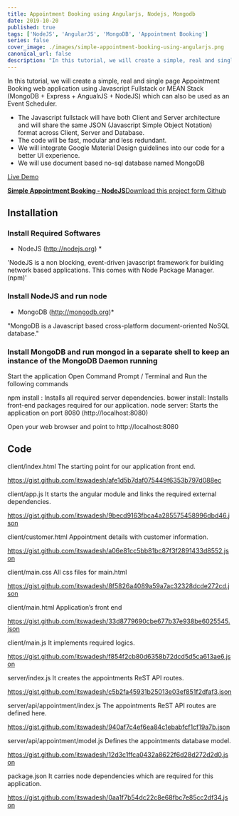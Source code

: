```yaml
---
title: Appointment Booking using Angularjs, Nodejs, Mongodb
date: 2019-10-20
published: true
tags: ['NodeJS', 'AngularJS', 'MongoDB', 'Appointment Booking']
series: false
cover_image: ./images/simple-appointment-booking-using-angularjs.png
canonical_url: false
description: "In this tutorial, we will create a simple, real and single page Appointment Booking web application using Javascript Fullstack or MEAN Stack (MongoDB + Express + AngualrJS + NodeJS) which can also be used as an Event Scheduler."
---
```


In this tutorial, we will create a simple, real and single page Appointment Booking web application using Javascript Fullstack or MEAN Stack (MongoDB + Express + AngualrJS + NodeJS) which can also be used as an Event Scheduler.

- The Javascript fullstack will have both Client and Server architecture and will share the same JSON (Javascript Simple Object Notation) format across Client, Server and Database.
- The code will be fast, modular and less redundant.
- We will integrate Google Material Design guidelines into our code for a better UI experience.
- We will use document based no-sql database named MongoDB

<a href="https://appointment.itswadesh.now.sh/" class="button green" target="_blank">Live Demo</a> 
<div class="github">
    <a href="https://github.com/itswadesh/simple-appointment" rel="nofollow" target="_blank">
        <b>Simple Appointment Booking - NodeJS</b>Download this project form Github
    </a>
</div>

## Installation
### Install Required Softwares
* NodeJS (http://nodejs.org) *

'NodeJS is a non blocking, event-driven javascript framework for building network based applications. This comes with Node Package Manager. (npm)'

### Install NodeJS and run node

* MongoDB (http://mongodb.org)*

"MongoDB is a Javascript based cross-platform document-oriented NoSQL database."

### Install MongoDB and run mongod in a separate shell to keep an instance of the MongoDB Daemon running

Start the application
Open Command Prompt / Terminal and Run the following commands

npm install : Installs all required server dependencies.
bower install: Installs front-end packages required for our application.
node server: Starts the application on port 8080 (http://localhost:8080)

Open your web browser and point to http://localhost:8080

## Code
client/index.html
The starting point for our application front end.

https://gist.github.com/itswadesh/afe1d5b7daf075449f6353b797d088ec

client/app.js
It starts the angular module and links the required external dependencies.

https://gist.github.com/itswadesh/9becd9163fbca4a285575458996dbd46.json

client/customer.html
Appointment details with customer information.

https://gist.github.com/itswadesh/a06e81cc5bb81bc87f3f2891433d8552.json

client/main.css
All css files for main.html

https://gist.github.com/itswadesh/8f5826a4089a59a7ac32328dcde272cd.json

client/main.html
Application’s front end

https://gist.github.com/itswadesh/33d8779690cbe677b37e938be6025545.json

client/main.js
It implements required logics.

https://gist.github.com/itswadesh/f854f2cb80d6358b72dcd5d5ca613ae6.json

server/index.js
It creates the appointments ReST API routes.

https://gist.github.com/itswadesh/c5b2fa45931b25013e03ef851f2dfaf3.json

server/api/appointment/index.js
The appointments ReST API routes are defined here.

https://gist.github.com/itswadesh/940af7c4ef6ea84c1ebabfcf1cf19a7b.json

server/api/appointment/model.js
Defines the appointments database model.

https://gist.github.com/itswadesh/12d3c1ffca0432a8622f6d28d272d2d0.json

package.json
It carries node dependencies which are required for this application.

https://gist.github.com/itswadesh/0aa1f7b54dc22c8e68fbc7e85cc2df34.json

